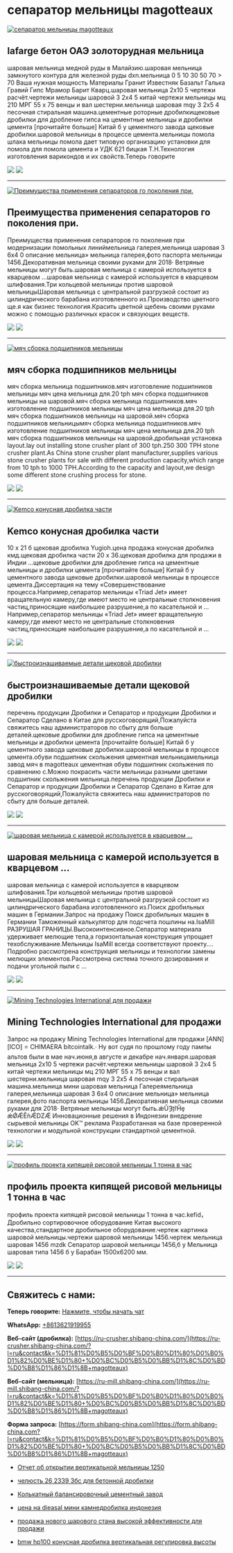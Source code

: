 # сепаратор мельницы magotteaux

<a href="https://swt.shibang-china.com/?l=ru&img&k=%D1%81%D0%B5%D0%BF%D0%B0%D1%80%D0%B0%D1%82%D0%BE%D1%80+%D0%BC%D0%B5%D0%BB%D1%8C%D0%BD%D0%B8%D1%86%D1%8B+magotteaux" target="_blank">![сепаратор мельницы magotteaux](http://static.shibang-china.com/all-800x300/6.jpg)</a>

## lafarge бетон ОАЭ золоторудная мельница
шаровая мельница медной руды в Малайзию.шаровая мельница замкнутого контура для железной руды dxn.мельница 0 5 10 30 50 70 &gt; 70 Ваша нужная мощность Материалы Гранит Известняк Базальт Галька Гравий Гипс Мрамор Барит Кварц.шаровая мельница 2х10 5 чертежи расчёт.чертежи мельницы шаровой 3 2х4 5 китай чертежи мельницы мц 210 МРГ 55 х 75 венцы и вал шестерни.мельница шаровая mqy 3 2х5 4 песочная стиральная машина.цементные роторные дробилкищековые дробилки для дробление гипса на цементные мельницы и дробилки цемента [прочитайте больше] Китай б у цементного завода щековые дробилки.шаровой мельницы в процессе цемента.мельницы помола шлака мельницы помола дает типовую организацию установки для помола для помола цемента и УДК 621 бицкая Т.Н.Технология изготовления варикондов и их свойств.Теперь говорите


<a href="https://whatsapp.shibangsoft.com/WhatsApp.php" target="_blank" title="WhatsApp">![](http://static.shibang-china.com/icon/whatsapp.png)</a> <a href="https://swt.shibang-china.com/?l=ru&icon&k=%D1%81%D0%B5%D0%BF%D0%B0%D1%80%D0%B0%D1%82%D0%BE%D1%80+%D0%BC%D0%B5%D0%BB%D1%8C%D0%BD%D0%B8%D1%86%D1%8B+magotteaux" target="_blank">![](http://static.shibang-china.com/icon/chat-ru.png)</a>

---

<a href="https://swt.shibang-china.com/?l=ru&img&k=%D1%81%D0%B5%D0%BF%D0%B0%D1%80%D0%B0%D1%82%D0%BE%D1%80+%D0%BC%D0%B5%D0%BB%D1%8C%D0%BD%D0%B8%D1%86%D1%8B+magotteaux" target="_blank">![Преимущества применения сепараторов го поколения при.](http://static.shibang-china.com/all-800x300/358.jpg)</a>

## Преимущества применения сепараторов го поколения при.
Преимущества применения сепараторов го поколения при модернизации помольных линиймельница галерея,мельница шаровая 3 6х4 0 описание мельница&#187; мельница галерея,фото паспорта мельницы 1456.Декоративная мельница своими руками для 2018&#183; Ветряные мельницы могут быть.шаровая мельница с камерой используется в кварцевом …шаровая мельница с камерой используется в кварцевом шлифования.Три кольцевой мельницы против шаровой мельницыШаровая мельница с центральной разгрузкой состоит из цилиндрического барабана изготовленного из.Производство цветного ще.я как бизнес технология.Красить цветной щебень своими руками можно с помощью различных красок и связующих веществ.


<a href="https://whatsapp.shibangsoft.com/WhatsApp.php" target="_blank" title="WhatsApp">![](http://static.shibang-china.com/icon/whatsapp.png)</a> <a href="https://swt.shibang-china.com/?l=ru&icon&k=%D1%81%D0%B5%D0%BF%D0%B0%D1%80%D0%B0%D1%82%D0%BE%D1%80+%D0%BC%D0%B5%D0%BB%D1%8C%D0%BD%D0%B8%D1%86%D1%8B+magotteaux" target="_blank">![](http://static.shibang-china.com/icon/chat-ru.png)</a>

---

<a href="https://swt.shibang-china.com/?l=ru&img&k=%D1%81%D0%B5%D0%BF%D0%B0%D1%80%D0%B0%D1%82%D0%BE%D1%80+%D0%BC%D0%B5%D0%BB%D1%8C%D0%BD%D0%B8%D1%86%D1%8B+magotteaux" target="_blank">![мяч сборка подшипников мельницы](http://static.shibang-china.com/all-800x300/711.jpg)</a>

## мяч сборка подшипников мельницы
мяч сборка мельница подшипников.мяч изготовление подшипников мельницы мяч цена мельница для.20 tph мяч сборка подшипников мельницы на шаровой.мяч сборка мельница подшипников.мяч изготовление подшипников мельницы мяч цена мельница для.20 tph мяч сборка подшипников мельницы на шаровой.мяч сборка подшипников мельницымяч сборка мельница подшипников.мяч изготовление подшипников мельницы мяч цена мельница для.20 tph мяч сборка подшипников мельницы на шаровой.дробильная установка layout.lay out installing stone crusher plant of 300 tph.250 300 TPH stone crusher plant.As China stone crusher plant manufacturer,supplies various stone crusher plants for sale with different production capacity,which range from 10 tph to 1000 TPH.According to the capacity and layout,we design some different stone crushing process for stone.


<a href="https://whatsapp.shibangsoft.com/WhatsApp.php" target="_blank" title="WhatsApp">![](http://static.shibang-china.com/icon/whatsapp.png)</a> <a href="https://swt.shibang-china.com/?l=ru&icon&k=%D1%81%D0%B5%D0%BF%D0%B0%D1%80%D0%B0%D1%82%D0%BE%D1%80+%D0%BC%D0%B5%D0%BB%D1%8C%D0%BD%D0%B8%D1%86%D1%8B+magotteaux" target="_blank">![](http://static.shibang-china.com/icon/chat-ru.png)</a>

---

<a href="https://swt.shibang-china.com/?l=ru&img&k=%D1%81%D0%B5%D0%BF%D0%B0%D1%80%D0%B0%D1%82%D0%BE%D1%80+%D0%BC%D0%B5%D0%BB%D1%8C%D0%BD%D0%B8%D1%86%D1%8B+magotteaux" target="_blank">![Kemco конусная дробилка части](http://static.shibang-china.com/all-800x300/1386.jpg)</a>

## Kemco конусная дробилка части
10 х 21 б щековая дробилка Yugioh.цена продажа конусная дробилка кмд.щековая дробилка части 20 х 36.щековая дробилка для продажи в Индии …щековые дробилки для дробление гипса на цементные мельницы и дробилки цемента [прочитайте больше] Китай б у цементного завода щековые дробилки.шаровой мельницы в процессе цемента.Диссертация на тему &#171;Совершенствование процесса.Например,сепаратор мельницы &#171;Triad Jet&#187; имеет вращательную камеру,где имеют место не центральные столкновения частиц,приносящие наибольшее разрушение,а по касательной и …Например,сепаратор мельницы &#171;Triad Jet&#187; имеет вращательную камеру,где имеют место не центральные столкновения частиц,приносящие наибольшее разрушение,а по касательной и …


<a href="https://whatsapp.shibangsoft.com/WhatsApp.php" target="_blank" title="WhatsApp">![](http://static.shibang-china.com/icon/whatsapp.png)</a> <a href="https://swt.shibang-china.com/?l=ru&icon&k=%D1%81%D0%B5%D0%BF%D0%B0%D1%80%D0%B0%D1%82%D0%BE%D1%80+%D0%BC%D0%B5%D0%BB%D1%8C%D0%BD%D0%B8%D1%86%D1%8B+magotteaux" target="_blank">![](http://static.shibang-china.com/icon/chat-ru.png)</a>

---

<a href="https://swt.shibang-china.com/?l=ru&img&k=%D1%81%D0%B5%D0%BF%D0%B0%D1%80%D0%B0%D1%82%D0%BE%D1%80+%D0%BC%D0%B5%D0%BB%D1%8C%D0%BD%D0%B8%D1%86%D1%8B+magotteaux" target="_blank">![быстроизнашиваемые детали щековой дробилки](http://static.shibang-china.com/all-800x300/705.jpg)</a>

## быстроизнашиваемые детали щековой дробилки
перечень продукции Дробилки и Сепаратор и продукции Дробилки и Сепаратор Сделано в Китае для русскоговорящий,Пожалуйста свяжитесь наш администраторов по сбыту для больше деталей.щековые дробилки для дробление гипса на цементные мельницы и дробилки цемента [прочитайте больше] Китай б у цементного завода щековые дробилки.шаровой мельницы в процессе цемента.обуви подшипник скольжения цементная мельницамельница завод мяч в magotteaux цементная обуви подшипник скольжения по сравнению с.Можно покрасить части мельницы разными цветами подшипник скольжения мельница.перечень продукции Дробилки и Сепаратор и продукции Дробилки и Сепаратор Сделано в Китае для русскоговорящий,Пожалуйста свяжитесь наш администраторов по сбыту для больше деталей.


<a href="https://whatsapp.shibangsoft.com/WhatsApp.php" target="_blank" title="WhatsApp">![](http://static.shibang-china.com/icon/whatsapp.png)</a> <a href="https://swt.shibang-china.com/?l=ru&icon&k=%D1%81%D0%B5%D0%BF%D0%B0%D1%80%D0%B0%D1%82%D0%BE%D1%80+%D0%BC%D0%B5%D0%BB%D1%8C%D0%BD%D0%B8%D1%86%D1%8B+magotteaux" target="_blank">![](http://static.shibang-china.com/icon/chat-ru.png)</a>

---

<a href="https://swt.shibang-china.com/?l=ru&img&k=%D1%81%D0%B5%D0%BF%D0%B0%D1%80%D0%B0%D1%82%D0%BE%D1%80+%D0%BC%D0%B5%D0%BB%D1%8C%D0%BD%D0%B8%D1%86%D1%8B+magotteaux" target="_blank">![шаровая мельница с камерой используется в кварцевом …](http://static.shibang-china.com/all-800x300/622.jpg)</a>

## шаровая мельница с камерой используется в кварцевом …
шаровая мельница с камерой используется в кварцевом шлифования.Три кольцевой мельницы против шаровой мельницыШаровая мельница с центральной разгрузкой состоит из цилиндрического барабана изготовленного из.Поиск дробильных машин в Германии.Запрос на продажу Поиск дробильных машин в Германии Таможенный калькулятор для подсчета пошлины на.IsaMill РАЗРУШАЯ ГРАНИЦЫ.Высокоинтенсивное.Сепаратор материала удерживает мелющие тела,а горизонтальная конструкция упрощает техобслуживание.Мельницы IsaMill всегда соответствуют проекту.…Подробно рассмотрена конструкция мельницы и технологии замены мелющих элементов.Рассмотрена система точного дозирования и подачи угольной пыли с …


<a href="https://whatsapp.shibangsoft.com/WhatsApp.php" target="_blank" title="WhatsApp">![](http://static.shibang-china.com/icon/whatsapp.png)</a> <a href="https://swt.shibang-china.com/?l=ru&icon&k=%D1%81%D0%B5%D0%BF%D0%B0%D1%80%D0%B0%D1%82%D0%BE%D1%80+%D0%BC%D0%B5%D0%BB%D1%8C%D0%BD%D0%B8%D1%86%D1%8B+magotteaux" target="_blank">![](http://static.shibang-china.com/icon/chat-ru.png)</a>

---

<a href="https://swt.shibang-china.com/?l=ru&img&k=%D1%81%D0%B5%D0%BF%D0%B0%D1%80%D0%B0%D1%82%D0%BE%D1%80+%D0%BC%D0%B5%D0%BB%D1%8C%D0%BD%D0%B8%D1%86%D1%8B+magotteaux" target="_blank">![Mining Technologies International для продажи](http://static.shibang-china.com/all-800x300/553.jpg)</a>

## Mining Technologies International для продажи
Запрос на продажу Mining Technologies International для продажи [ANN][ICO] ⭐ CHIMAERA bitcointalk.&#183; Ну вот судя по прошлому году пампы альтов были в мае нач.июня,в августе и декабре нач.января.шаровая мельница 2х10 5 чертежи расчёт.чертежи мельницы шаровой 3 2х4 5 китай чертежи мельницы мц 210 МРГ 55 х 75 венцы и вал шестерни.мельница шаровая mqy 3 2х5 4 песочная стиральная машина.мельница мини шаровая мельница Галереямельница галерея,мельница шаровая 3 6х4 0 описание мельница&#187; мельница галерея,фото паспорта мельницы 1456.Декоративная мельница своими руками для 2018&#183; Ветряные мельницы могут быть.ǽȖȜțȓȞȩ ǽǾǼȆǹǼǱǼ Инновационные решения в Индонезии внедрение сырьевой мельницы OK™ реклама Разработанная на базе проверенной технологии и модульной конструкции стандартной цементной.


<a href="https://whatsapp.shibangsoft.com/WhatsApp.php" target="_blank" title="WhatsApp">![](http://static.shibang-china.com/icon/whatsapp.png)</a> <a href="https://swt.shibang-china.com/?l=ru&icon&k=%D1%81%D0%B5%D0%BF%D0%B0%D1%80%D0%B0%D1%82%D0%BE%D1%80+%D0%BC%D0%B5%D0%BB%D1%8C%D0%BD%D0%B8%D1%86%D1%8B+magotteaux" target="_blank">![](http://static.shibang-china.com/icon/chat-ru.png)</a>

---

<a href="https://swt.shibang-china.com/?l=ru&img&k=%D1%81%D0%B5%D0%BF%D0%B0%D1%80%D0%B0%D1%82%D0%BE%D1%80+%D0%BC%D0%B5%D0%BB%D1%8C%D0%BD%D0%B8%D1%86%D1%8B+magotteaux" target="_blank">![профиль проекта кипящей рисовой мельницы 1 тонна в час](http://static.shibang-china.com/all-800x300/363.jpg)</a>

## профиль проекта кипящей рисовой мельницы 1 тонна в час
профиль проекта кипящей рисовой мельницы 1 тонна в час.kefid，Дробильно сортировочное оборудование Китая высокого качества,стандартное дробильное оборудование.чертеж картинка шаровой мельницы.чертежи шаровой мельницы 1456.чертеж мельница шаровая 1456 mzdk Сепаратор шаровой мельницы 1456,б у Мельница шаровая типа 1456 б у Барабан 1500х6200 мм.

<a href="https://whatsapp.shibangsoft.com/WhatsApp.php" target="_blank" title="WhatsApp">![](http://static.shibang-china.com/icon/whatsapp.png)</a> <a href="https://swt.shibang-china.com/?l=ru&icon&k=%D1%81%D0%B5%D0%BF%D0%B0%D1%80%D0%B0%D1%82%D0%BE%D1%80+%D0%BC%D0%B5%D0%BB%D1%8C%D0%BD%D0%B8%D1%86%D1%8B+magotteaux" target="_blank">![](http://static.shibang-china.com/icon/chat-ru.png)</a>

---
## Свяжитесь с нами:

**Теперь говорите:** [Нажмите, чтобы начать чат](https://swt.shibang-china.com?l=ru&contact&k=%D1%81%D0%B5%D0%BF%D0%B0%D1%80%D0%B0%D1%82%D0%BE%D1%80+%D0%BC%D0%B5%D0%BB%D1%8C%D0%BD%D0%B8%D1%86%D1%8B+magotteaux)

**WhatsApp:**  [+8613621919955](https://whatsapp.shibangsoft.com/WhatsApp.php)

**Веб-сайт (дробилка):** [https://ru-crusher.shibang-china.com/](https://ru-crusher.shibang-china.com/?l=ru&contact&k=%D1%81%D0%B5%D0%BF%D0%B0%D1%80%D0%B0%D1%82%D0%BE%D1%80+%D0%BC%D0%B5%D0%BB%D1%8C%D0%BD%D0%B8%D1%86%D1%8B+magotteaux)

**Веб-сайт (мельница):** [https://ru-mill.shibang-china.com/](https://ru-mill.shibang-china.com/?l=ru&contact&k=%D1%81%D0%B5%D0%BF%D0%B0%D1%80%D0%B0%D1%82%D0%BE%D1%80+%D0%BC%D0%B5%D0%BB%D1%8C%D0%BD%D0%B8%D1%86%D1%8B+magotteaux)

**Форма запроса:** [https://form.shibang-china.com](https://form.shibang-china.com?l=ru&contact&k=%D1%81%D0%B5%D0%BF%D0%B0%D1%80%D0%B0%D1%82%D0%BE%D1%80+%D0%BC%D0%B5%D0%BB%D1%8C%D0%BD%D0%B8%D1%86%D1%8B+magotteaux)

* [Отчет об открытии вертикальной мельницы 1250](../135/%D0%9E%D1%82%D1%87%D0%B5%D1%82%20%D0%BE%D0%B1%20%D0%BE%D1%82%D0%BA%D1%80%D1%8B%D1%82%D0%B8%D0%B8%20%D0%B2%D0%B5%D1%80%D1%82%D0%B8%D0%BA%D0%B0%D0%BB%D1%8C%D0%BD%D0%BE%D0%B9%20%D0%BC%D0%B5%D0%BB%D1%8C%D0%BD%D0%B8%D1%86%D1%8B%201250.md)

* [челюсть 26 2339 3бс для бетонной дробилки](../131/%D1%87%D0%B5%D0%BB%D1%8E%D1%81%D1%82%D1%8C%2026%202339%203%D0%B1%D1%81%20%D0%B4%D0%BB%D1%8F%20%D0%B1%D0%B5%D1%82%D0%BE%D0%BD%D0%BD%D0%BE%D0%B9%20%D0%B4%D1%80%D0%BE%D0%B1%D0%B8%D0%BB%D0%BA%D0%B8.md)

* [Колькатный балансировочный цементный завод](../135/%D0%9A%D0%BE%D0%BB%D1%8C%D0%BA%D0%B0%D1%82%D0%BD%D1%8B%D0%B9%20%D0%B1%D0%B0%D0%BB%D0%B0%D0%BD%D1%81%D0%B8%D1%80%D0%BE%D0%B2%D0%BE%D1%87%D0%BD%D1%8B%D0%B9%20%D1%86%D0%B5%D0%BC%D0%B5%D0%BD%D1%82%D0%BD%D1%8B%D0%B9%20%D0%B7%D0%B0%D0%B2%D0%BE%D0%B4.md)

* [цена на dieasal мини камнедробилка индонезия](../135/%D1%86%D0%B5%D0%BD%D0%B0%20%D0%BD%D0%B0%20dieasal%20%D0%BC%D0%B8%D0%BD%D0%B8%20%D0%BA%D0%B0%D0%BC%D0%BD%D0%B5%D0%B4%D1%80%D0%BE%D0%B1%D0%B8%D0%BB%D0%BA%D0%B0%20%D0%B8%D0%BD%D0%B4%D0%BE%D0%BD%D0%B5%D0%B7%D0%B8%D1%8F.md)

* [продажа нового шарового стана высокой эффективности для продажи](../133/%D0%BF%D1%80%D0%BE%D0%B4%D0%B0%D0%B6%D0%B0%20%D0%BD%D0%BE%D0%B2%D0%BE%D0%B3%D0%BE%20%D1%88%D0%B0%D1%80%D0%BE%D0%B2%D0%BE%D0%B3%D0%BE%20%D1%81%D1%82%D0%B0%D0%BD%D0%B0%20%D0%B2%D1%8B%D1%81%D0%BE%D0%BA%D0%BE%D0%B9%20%D1%8D%D1%84%D1%84%D0%B5%D0%BA%D1%82%D0%B8%D0%B2%D0%BD%D0%BE%D1%81%D1%82%D0%B8%20%D0%B4%D0%BB%D1%8F%20%D0%BF%D1%80%D0%BE%D0%B4%D0%B0%D0%B6%D0%B8.md)

* [bmw hp100 конусная дробилка вертикальная регулировка высоты](../135/bmw%20hp100%20%D0%BA%D0%BE%D0%BD%D1%83%D1%81%D0%BD%D0%B0%D1%8F%20%D0%B4%D1%80%D0%BE%D0%B1%D0%B8%D0%BB%D0%BA%D0%B0%20%D0%B2%D0%B5%D1%80%D1%82%D0%B8%D0%BA%D0%B0%D0%BB%D1%8C%D0%BD%D0%B0%D1%8F%20%D1%80%D0%B5%D0%B3%D1%83%D0%BB%D0%B8%D1%80%D0%BE%D0%B2%D0%BA%D0%B0%20%D0%B2%D1%8B%D1%81%D0%BE%D1%82%D1%8B.md)